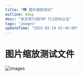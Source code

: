 ```yaml
---
title: "📷 图片缩放测试"
outline: deep
desc: "本文将介绍FRP TLS双向认证"
tags: "images"
updateTime: "2025-03-14 01:46:09"
---
```


# 图片缩放测试文件
![images](/test.png)
